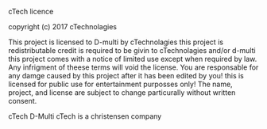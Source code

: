 cTech licence

copyright (c) 2017 cTechnolagies

This project is licensed to D-multi by cTechnolagies this project is redistributable credit is required to be givin to cTechnolagies
and/or d-multi this project comes with a notice of limited use except when required by law. Any infrigment of theese terms will void the license.
You are responsable
for any damge caused by this project after it has been edited by you!
this is licensed for public use for entertainment purposses only! The name, project, and license are subject to change particurally
without written consent.

cTech
D-Multi
cTech is a christensen company
